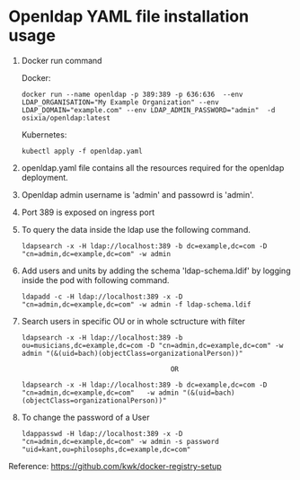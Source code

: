 # Openldap YAML file installation usage 

1. Docker run command
	
	Docker:
	```
	docker run --name openldap -p 389:389 -p 636:636  --env LDAP_ORGANISATION="My Example Organization" --env LDAP_DOMAIN="example.com" --env LDAP_ADMIN_PASSWORD="admin"  -d osixia/openldap:latest
	```
	Kubernetes:
	```
	kubectl apply -f openldap.yaml
	```
2. openldap.yaml file contains all the resources required for the openldap deployment.
3. Openldap admin username is 'admin' and passowrd is 'admin'.
4. Port 389 is exposed on ingress port 
5. To query the data inside the ldap use the following command.
   ```
   ldapsearch -x -H ldap://localhost:389 -b dc=example,dc=com -D  "cn=admin,dc=example,dc=com" -w admin
   ```
6. Add users and units by adding the schema 'ldap-schema.ldif' by logging inside the pod with following command.
   ```
   ldapadd -c -H ldap://localhost:389 -x -D "cn=admin,dc=example,dc=com" -w admin -f ldap-schema.ldif
   ```
7. Search users in specific OU or in whole sctructure with filter 
   ```
   ldapsearch -x -H ldap://localhost:389 -b ou=musicians,dc=example,dc=com -D "cn=admin,dc=example,dc=com" -w admin "(&(uid=bach)(objectClass=organizationalPerson))"
   ```
											OR
   ```
   ldapsearch -x -H ldap://localhost:389 -b dc=example,dc=com -D "cn=admin,dc=example,dc=com"   -w admin "(&(uid=bach)(objectClass=organizationalPerson))"
   ```
8. To change the password of a User
   ```
   ldappasswd -H ldap://localhost:389 -x -D "cn=admin,dc=example,dc=com" -w admin -s password "uid=kant,ou=philosophs,dc=example,dc=com"
   ```


Reference:
https://github.com/kwk/docker-registry-setup
   
